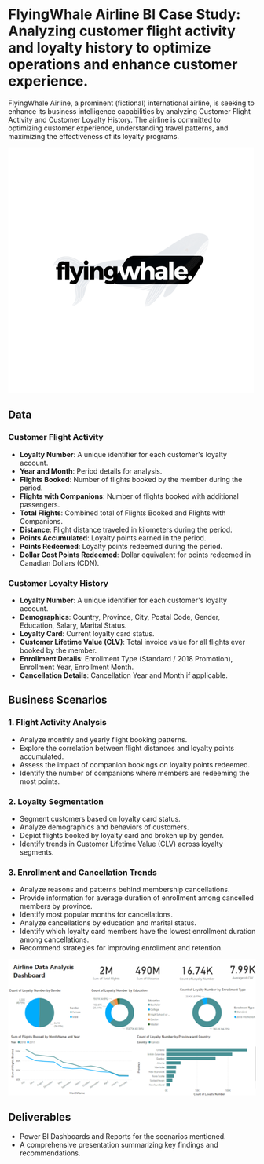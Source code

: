 # FlyingWhale Airline BI Case Study: Analyzing customer flight activity and loyalty history to optimize operations and enhance customer experience.

FlyingWhale Airline, a prominent (fictional) international airline, is seeking to enhance its business intelligence capabilities by analyzing Customer Flight Activity and Customer Loyalty History. The airline is committed to optimizing customer experience, understanding travel patterns, and maximizing the effectiveness of its loyalty programs.

![P Pollutionrr](images/Logo.png "FlyingWhale Airline")

## Data

### Customer Flight Activity
- **Loyalty Number**: A unique identifier for each customer's loyalty account.
- **Year and Month**: Period details for analysis.
- **Flights Booked**: Number of flights booked by the member during the period.
- **Flights with Companions**: Number of flights booked with additional passengers.
- **Total Flights**: Combined total of Flights Booked and Flights with Companions.
- **Distance**: Flight distance traveled in kilometers during the period.
- **Points Accumulated**: Loyalty points earned in the period.
- **Points Redeemed**: Loyalty points redeemed during the period.
- **Dollar Cost Points Redeemed**: Dollar equivalent for points redeemed in Canadian Dollars (CDN).

### Customer Loyalty History
- **Loyalty Number**: A unique identifier for each customer's loyalty account.
- **Demographics**: Country, Province, City, Postal Code, Gender, Education, Salary, Marital Status.
- **Loyalty Card**: Current loyalty card status.
- **Customer Lifetime Value (CLV)**: Total invoice value for all flights ever booked by the member.
- **Enrollment Details**: Enrollment Type (Standard / 2018 Promotion), Enrollment Year, Enrollment Month.
- **Cancellation Details**: Cancellation Year and Month if applicable.

## Business Scenarios

### 1. Flight Activity Analysis
- Analyze monthly and yearly flight booking patterns.
- Explore the correlation between flight distances and loyalty points accumulated.
- Assess the impact of companion bookings on loyalty points redeemed.
- Identify the number of companions where members are redeeming the most points.

### 2. Loyalty Segmentation
- Segment customers based on loyalty card status.
- Analyze demographics and behaviors of customers.
- Depict flights booked by loyalty card and broken up by gender.
- Identify trends in Customer Lifetime Value (CLV) across loyalty segments.

### 3. Enrollment and Cancellation Trends
- Analyze reasons and patterns behind membership cancellations.
- Provide information for average duration of enrollment among cancelled members by province.
- Identify most popular months for cancellations.
- Analyze cancellations by education and marital status.
- Identify which loyalty card members have the lowest enrollment duration among cancellations.
- Recommend strategies for improving enrollment and retention.
  
![P Pollution](images/dashboard.png "FlyingWhale Airline Dashboard")

## Deliverables
- Power BI Dashboards and Reports for the scenarios mentioned.
- A comprehensive presentation summarizing key findings and recommendations.

